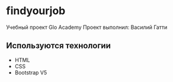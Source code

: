 # findyourjob
Учебный проект Glo Academy
Проект выполнил: Василий Гатти
## Используются технологии
- HTML
- CSS
- Bootstrap V5
